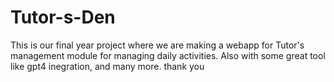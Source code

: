 # Tutor-s-Den

This is our final year project where we are making a webapp for Tutor's management module for managing daily activities.
Also with some great tool like gpt4 inegration, and many more.
thank you
